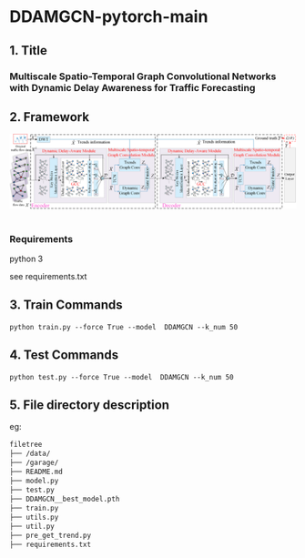 # DDAMGCN-pytorch-main 

## 1. Title

### Multiscale Spatio-Temporal Graph Convolutional Networks with Dynamic Delay Awareness for Traffic Forecasting

## 2. Framework
![image](Framework.png) 

### Requirements
python 3   

see requirements.txt

## 3. Train Commands
```
python train.py --force True --model  DDAMGCN --k_num 50
```
## 4. Test Commands
```
python test.py --force True --model  DDAMGCN --k_num 50
```
## 5. File directory description
eg:

```
filetree 
├── /data/ 
├── /garage/
├── README.md
├── model.py
├── test.py
├── DDAMGCN__best_model.pth
├── train.py
├── utils.py
├── util.py
├── pre_get_trend.py
├── requirements.txt
```
